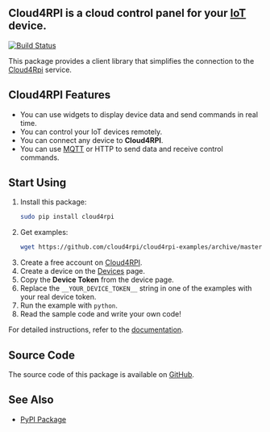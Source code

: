 **Cloud4RPI** is a cloud control panel for your [IoT](https://en.wikipedia.org/wiki/Internet_of_things) device.
-----
[![Build Status](https://travis-ci.org/cloud4rpi/cloud4rpi.svg?branch=master)](https://travis-ci.org/cloud4rpi/cloud4rpi)

This package provides a client library that simplifies the connection to the [Cloud4Rpi](https://cloud4rpi.io/) service.


## Cloud4RPI Features

- You can use widgets to display device data and send commands in real time.
- You can control your IoT devices remotely.
- You can connect any device to **Cloud4RPI**.
- You can use [MQTT](https://pypi.python.org/pypi/paho-mqtt) or HTTP to send data and receive control commands.

## Start Using

1. Install this package:
    ```bash
    sudo pip install cloud4rpi
    ```
1. Get examples:
    ```bash
    wget https://github.com/cloud4rpi/cloud4rpi-examples/archive/master.zip && unzip master.zip && rm master.zip
    ```
1. Create a free account on [Cloud4RPI](https://cloud4rpi.io).
2. Create a device on the [Devices](https://cloud4rpi.io/devices) page.
3. Copy the **Device Token** from the device page.
4. Replace the `__YOUR_DEVICE_TOKEN__` string in one of the examples with your real device token.
5. Run the example with `python`.
6. Read the sample code and write your own code!

For detailed instructions, refer to the [documentation](https://cloud4rpi.github.io/docs/).

## Source Code

The source code of this package is available on [GitHub](https://github.com/cloud4rpi/cloud4rpi).

## See Also

* [PyPI Package](https://pypi.python.org/pypi/cloud4rpi)
